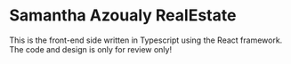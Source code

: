 # Samantha Azoualy RealEstate

This is the front-end side written in Typescript using the React framework.
The code and design is only for review only!
